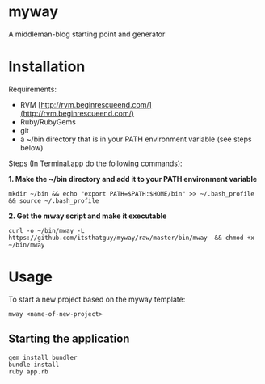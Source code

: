 # myway

A middleman-blog starting point and generator

# Installation

Requirements:

* RVM [http://rvm.beginrescueend.com/](http://rvm.beginrescueend.com/)
* Ruby/RubyGems
* git
* a ~/bin directory that is in your PATH environment variable (see steps below)

Steps (In Terminal.app do the following commands):

**1. Make the ~/bin directory and add it to your PATH environment variable**

    mkdir ~/bin && echo "export PATH=$PATH:$HOME/bin" >> ~/.bash_profile && source ~/.bash_profile

**2. Get the mway script and make it executable**

    curl -o ~/bin/mway -L https://github.com/itsthatguy/myway/raw/master/bin/mway  && chmod +x ~/bin/mway

# Usage

To start a new project based on the myway template:

    mway <name-of-new-project>

## Starting the application

    gem install bundler
    bundle install
    ruby app.rb

